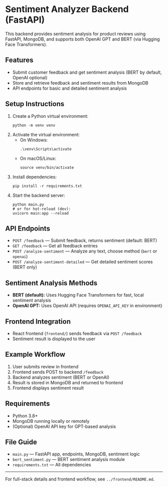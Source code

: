 
# Sentiment Analyzer Backend (FastAPI)

This backend provides sentiment analysis for product reviews using FastAPI, MongoDB, and supports both OpenAI GPT and BERT (via Hugging Face Transformers).

## Features
- Submit customer feedback and get sentiment analysis (BERT by default, OpenAI optional)
- Store and retrieve feedback and sentiment results from MongoDB
- API endpoints for basic and detailed sentiment analysis

## Setup Instructions
1. Create a Python virtual environment:
   ```
   python -m venv venv
   ```
2. Activate the virtual environment:
   - On Windows:
     ```
     .\venv\Scripts\activate
     ```
   - On macOS/Linux:
     ```
     source venv/bin/activate
     ```
3. Install dependencies:
   ```
   pip install -r requirements.txt
   ```
4. Start the backend server:
   ```
   python main.py
   # or for hot-reload (dev):
   uvicorn main:app --reload
   ```

## API Endpoints
- `POST /feedback` — Submit feedback, returns sentiment (default: BERT)
- `GET /feedback` — Get all feedback entries
- `POST /analyze-sentiment` — Analyze any text, choose method (`bert` or `openai`)
- `POST /analyze-sentiment-detailed` — Get detailed sentiment scores (BERT only)

## Sentiment Analysis Methods
- **BERT (default):** Uses Hugging Face Transformers for fast, local sentiment analysis
- **OpenAI GPT:** Uses OpenAI API (requires `OPENAI_API_KEY` in environment)

## Frontend Integration
- React frontend (`frontend/`) sends feedback via `POST /feedback`
- Sentiment result is displayed to the user

## Example Workflow
1. User submits review in frontend
2. Frontend sends POST to backend `/feedback`
3. Backend analyzes sentiment (BERT or OpenAI)
4. Result is stored in MongoDB and returned to frontend
5. Frontend displays sentiment result

## Requirements
- Python 3.8+
- MongoDB running locally or remotely
- (Optional) OpenAI API key for GPT-based analysis

## File Guide
- `main.py` — FastAPI app, endpoints, MongoDB, sentiment logic
- `bert_sentiment.py` — BERT sentiment analysis module
- `requirements.txt` — All dependencies

---
For full-stack details and frontend workflow, see `../frontend/README.md`.
